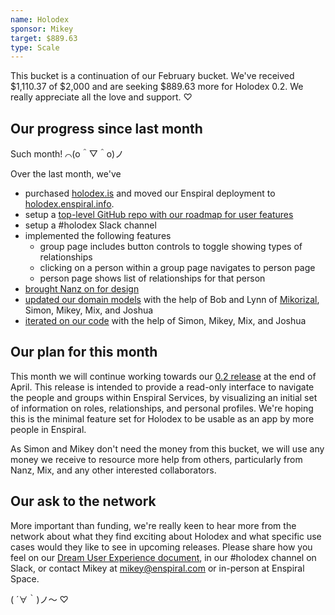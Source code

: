 ```yaml
---
name: Holodex
sponsor: Mikey
target: $889.63
type: Scale
---
```

This bucket is a continuation of our February bucket. We've received $1,110.37 of $2,000 and are seeking $889.63 more for Holodex 0.2. We really appreciate all the love and support. ♡

## Our progress since last month

Such month! ⌒(o＾▽＾o)ノ

Over the last month, we've
- purchased [holodex.is](http://holodex.is) and moved our Enspiral deployment to [holodex.enspiral.info](http://holodex.enspiral.info).
- setup a [top-level GitHub repo with our roadmap for user features](https://github.com/open-app/holodex/issues)
- setup a #holodex Slack channel
- implemented the following features
  - group page includes button controls to toggle showing types of relationships
  - clicking on a person within a group page navigates to person page
  - person page shows list of relationships for that person
- [brought Nanz on for design](https://github.com/open-app/holodex/issues/16#issuecomment-85870813)
- [updated our domain models](https://github.com/openvocab/holodex/issues) with the help of Bob and Lynn of [Mikorizal](http://mikorizal.org/), Simon, Mikey, Mix, and Joshua
- [iterated on our code](https://github.com/holodex/app/pulse/monthly) with the help of Simon, Mikey, Mix, and Joshua

## Our plan for this month

This month we will continue working towards our [0.2 release](https://github.com/open-app/holodex/milestones/0.2%20-%20Read-Only%20Multi-Group%20Madness) at the end of April. This release is intended to provide a read-only interface to navigate the people and groups within Enspiral Services, by visualizing an initial set of information on roles, relationships, and personal profiles. We're hoping this is the minimal feature set for Holodex to be usable as an app by more people in Enspiral.

As Simon and Mikey don't need the money from this bucket, we will use any money we receive to resource more help from others, particularly from Nanz, Mix, and any other interested collaborators.

## Our ask to the network

More important than funding, we're really keen to hear more from the network about what they find exciting about Holodex and what specific use cases would they like to see in upcoming releases. Please share how you feel on our [Dream User Experience document](https://docs.google.com/document/d/1fSWZsjm7qHOwkDoF19olutmUsm65m3_AVoveior-2Hw/edit#), in our #holodex channel on Slack, or contact Mikey at mikey@enspiral.com or in-person at Enspiral Space.

( ´∀｀)ノ～ ♡
